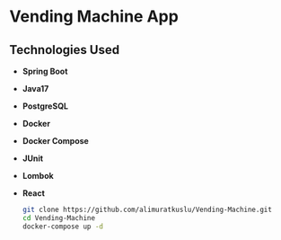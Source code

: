 # Vending Machine App

## Technologies Used

- **Spring Boot**
- **Java17**
- **PostgreSQL**
- **Docker**
- **Docker Compose**
- **JUnit**
- **Lombok**
- **React**


   ```bash
   git clone https://github.com/alimuratkuslu/Vending-Machine.git
   cd Vending-Machine
   docker-compose up -d
